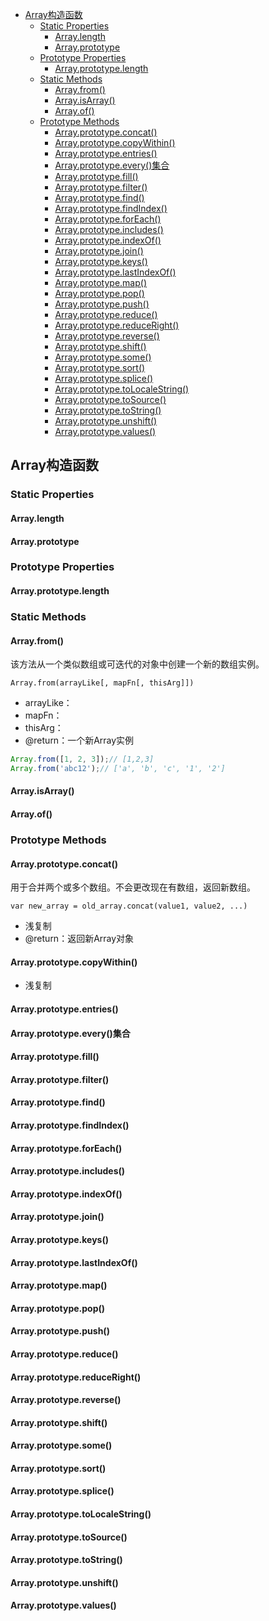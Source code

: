<!-- TOC -->

- [Array构造函数](#array构造函数)
    - [Static Properties](#static-properties)
        - [Array.length](#arraylength)
        - [Array.prototype](#arrayprototype)
    - [Prototype Properties](#prototype-properties)
        - [Array.prototype.length](#arrayprototypelength)
    - [Static Methods](#static-methods)
        - [Array.from()](#arrayfrom)
        - [Array.isArray()](#arrayisarray)
        - [Array.of()](#arrayof)
    - [Prototype Methods](#prototype-methods)
        - [Array.prototype.concat()](#arrayprototypeconcat)
        - [Array.prototype.copyWithin()](#arrayprototypecopywithin)
        - [Array.prototype.entries()](#arrayprototypeentries)
        - [Array.prototype.every()集合](#arrayprototypeevery集合)
        - [Array.prototype.fill()](#arrayprototypefill)
        - [Array.prototype.filter()](#arrayprototypefilter)
        - [Array.prototype.find()](#arrayprototypefind)
        - [Array.prototype.findIndex()](#arrayprototypefindindex)
        - [Array.prototype.forEach()](#arrayprototypeforeach)
        - [Array.prototype.includes()](#arrayprototypeincludes)
        - [Array.prototype.indexOf()](#arrayprototypeindexof)
        - [Array.prototype.join()](#arrayprototypejoin)
        - [Array.prototype.keys()](#arrayprototypekeys)
        - [Array.prototype.lastIndexOf()](#arrayprototypelastindexof)
        - [Array.prototype.map()](#arrayprototypemap)
        - [Array.prototype.pop()](#arrayprototypepop)
        - [Array.prototype.push()](#arrayprototypepush)
        - [Array.prototype.reduce()](#arrayprototypereduce)
        - [Array.prototype.reduceRight()](#arrayprototypereduceright)
        - [Array.prototype.reverse()](#arrayprototypereverse)
        - [Array.prototype.shift()](#arrayprototypeshift)
        - [Array.prototype.some()](#arrayprototypesome)
        - [Array.prototype.sort()](#arrayprototypesort)
        - [Array.prototype.splice()](#arrayprototypesplice)
        - [Array.prototype.toLocaleString()](#arrayprototypetolocalestring)
        - [Array.prototype.toSource()](#arrayprototypetosource)
        - [Array.prototype.toString()](#arrayprototypetostring)
        - [Array.prototype.unshift()](#arrayprototypeunshift)
        - [Array.prototype.values()](#arrayprototypevalues)

<!-- /TOC -->

## Array构造函数

### Static Properties

#### Array.length

#### Array.prototype

### Prototype Properties

#### Array.prototype.length

### Static Methods

#### Array.from()

该方法从一个类似数组或可迭代的对象中创建一个新的数组实例。

`Array.from(arrayLike[, mapFn[, thisArg]])`

- arrayLike：
- mapFn：
- thisArg：
- @return：一个新Array实例

```javascript
Array.from([1, 2, 3]);// [1,2,3]
Array.from('abc12');// ['a', 'b', 'c', '1', '2']
```

#### Array.isArray()

#### Array.of()

### Prototype Methods

#### Array.prototype.concat()

用于合并两个或多个数组。不会更改现在有数组，返回新数组。

`var new_array = old_array.concat(value1, value2, ...)`

- 浅复制
- @return：返回新Array对象


#### Array.prototype.copyWithin()

- 浅复制

#### Array.prototype.entries()

#### Array.prototype.every()集合

#### Array.prototype.fill()

#### Array.prototype.filter()

#### Array.prototype.find()

#### Array.prototype.findIndex()

#### Array.prototype.forEach()

#### Array.prototype.includes()

#### Array.prototype.indexOf()

#### Array.prototype.join()

#### Array.prototype.keys()

#### Array.prototype.lastIndexOf()

#### Array.prototype.map()

#### Array.prototype.pop()

#### Array.prototype.push()

#### Array.prototype.reduce()

#### Array.prototype.reduceRight()

#### Array.prototype.reverse()

#### Array.prototype.shift()

#### Array.prototype.some()

#### Array.prototype.sort()

#### Array.prototype.splice()

#### Array.prototype.toLocaleString()

#### Array.prototype.toSource()

#### Array.prototype.toString()

#### Array.prototype.unshift()

#### Array.prototype.values()



<!-- - Array.length

- Array.from()
- Array.isArray()
- Array.of()

- Array.prototype.concat()
- Array.prototype.copyWithin()
- Array.prototype.entries()
- Array.prototype.every()
- Array.prototype.fill()
- Array.prototype.filter()
- Array.prototype.find()
- Array.prototype.findIndex()
- Array.prototype.forEach()
- Array.prototype.includes()
- Array.prototype.indexOf()
- Array.prototype.join()
- Array.prototype.keys()
- Array.prototype.lastIndexOf()
- Array.prototype.map()
- Array.prototype.pop()
- Array.prototype.push()
- Array.prototype.reduce()
- Array.prototype.reduceRight()
- Array.prototype.reverse()
- Array.prototype.shift()
- Array.prototype.slice()
- Array.prototype.some()
- Array.prototype.sort()
- Array.prototype.splice()
- Array.prototype.toLocaleString()
- Array.prototype.toSource()
- Array.prototype.toString()
- Array.prototype.unshift()
- Array.prototype.values()
- Array.prototype.
- Array.prototype.
- Array.prototype. -->